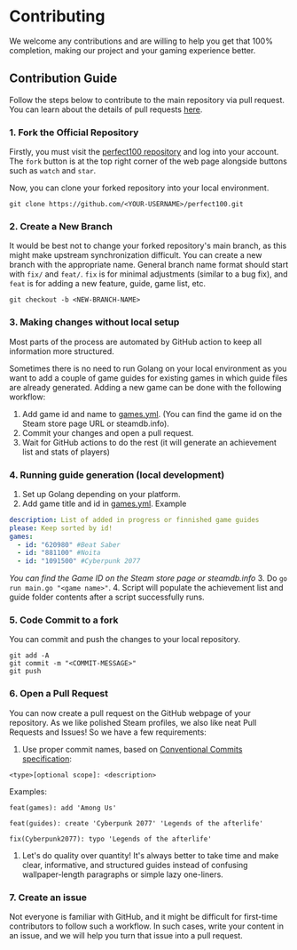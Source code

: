 # Contributing

We welcome any contributions and are willing to help you get that 100% completion, making our project and your gaming experience better.

## Contribution Guide

Follow the steps below to contribute to the main repository via pull request. You can learn about the details of pull requests [here](https://docs.github.com/en/pull-requests/collaborating-with-pull-requests/proposing-changes-to-your-work-with-pull-requests/about-pull-requests).

### 1. Fork the Official Repository

Firstly, you must visit the [perfect100 repository](https://github.com/lukojy3d/perfect100.git) and log into your account. The `fork` button is at the top right corner of the web page alongside buttons such as `watch` and `star`.

Now, you can clone your forked repository into your local environment.

```shell
git clone https://github.com/<YOUR-USERNAME>/perfect100.git
```

### 2. Create a New Branch

It would be best not to change your forked repository's main branch, as this might make upstream synchronization difficult. You can create a new branch with the appropriate name. General branch name format should start with `fix/` and `feat/`. `fix` is for minimal adjustments (similar to a bug fix), and `feat` is for adding a new feature, guide, game list, etc.

```shell
git checkout -b <NEW-BRANCH-NAME>
```

### 3. Making changes without local setup

Most parts of the process are automated by GitHub action to keep all information more structured.

Sometimes there is no need to run Golang on your local environment as you want to add a couple of game guides for existing games in which guide files are already generated. Adding a new game can be done with the following workflow:

1. Add game id and name to [games.yml](/games.yml). (You can find the game id on the Steam store page URL or steamdb.info).
2. Commit your changes and open a pull request.
3. Wait for GitHub actions to do the rest (it will generate an achievement list and stats of players)

### 4. Running guide generation (local development)

1. Set up Golang depending on your platform.
2. Add game title and id in [games.yml](/games.yml). Example

```yaml
description: List of added in progress or finnished game guides
please: Keep sorted by id!
games:
  - id: "620980" #Beat Saber
  - id: "881100" #Noita
  - id: "1091500" #Cyberpunk 2077
```

_You can find the Game ID on the Steam store page or steamdb.info_ 3. Do `go run main.go "<game name>"`. 4. Script will populate the achievement list and guide folder contents after a script successfully runs.

### 5. Code Commit to a fork

You can commit and push the changes to your local repository.

```shell
git add -A
git commit -m "<COMMIT-MESSAGE>"
git push
```

### 6. Open a Pull Request

You can now create a pull request on the GitHub webpage of your repository. As we like polished Steam profiles, we also like neat Pull Requests and Issues! So we have a few requirements:

1. Use proper commit names, based on [Conventional Commits specification](https://www.conventionalcommits.org):

`<type>[optional scope]: <description>`

Examples:

`feat(games): add 'Among Us'`

`feat(guides): create 'Cyberpunk 2077' 'Legends of the afterlife'`

`fix(Cyberpunk2077): typo 'Legends of the afterlife'`

1. Let's do quality over quantity! It's always better to take time and make clear, informative, and structured guides instead of confusing wallpaper-length paragraphs or simple lazy one-liners.

### 7. Create an issue

Not everyone is familiar with GitHub, and it might be difficult for first-time contributors to follow such a workflow. In such cases, write your content in an issue, and we will help you turn that issue into a pull request.

